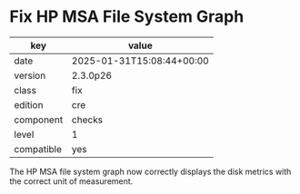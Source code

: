 [//]: # (werk v2)
# Fix HP MSA File System Graph

key        | value
---------- | ---
date       | 2025-01-31T15:08:44+00:00
version    | 2.3.0p26
class      | fix
edition    | cre
component  | checks
level      | 1
compatible | yes

The HP MSA file system graph now correctly displays the disk metrics with the
correct unit of measurement.
